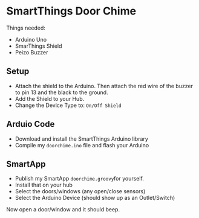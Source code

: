 SmartThings Door Chime
======================

Things needed:

  * Arduino Uno
  * SmarThings Shield
  * Peizo Buzzer

Setup
-----

  * Attach the shield to the Arduino. Then attach the red wire of the buzzer to pin 13 and the black to the ground.
  * Add the Shield to your Hub.
  * Change the Device Type to: `On/Off Shield`

Arduio Code
-----------

  * Download and install the SmartThings Arduino library
  * Compile my `doorchime.ino` file and flash your Arduino

SmartApp
--------

  * Publish my SmartApp `doorchime.groovy`for yourself.
  * Install that on your hub
  * Select the doors/windows (any open/close sensors)
  * Select the Arduino Device (should show up as an Outlet/Switch)

Now open a door/window and it should beep.


